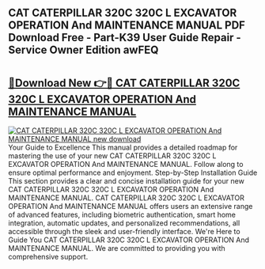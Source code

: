 ## CAT CATERPILLAR 320C 320C L EXCAVATOR OPERATION And MAINTENANCE MANUAL PDF Download Free - Part-K39 User Guide Repair - Service Owner Edition awFEQ

# <h2><a href="http://bc76607.oget.top/?id=CAT+CATERPILLAR+320C+320C+L+EXCAVATOR+OPERATION+And+MAINTENANCE+MANUAL">🔗Download New 👉🔴 CAT CATERPILLAR 320C 320C L EXCAVATOR OPERATION And MAINTENANCE MANUAL</a></h2>

[![CAT CATERPILLAR 320C 320C L EXCAVATOR OPERATION And MAINTENANCE MANUAL new download](https://i.imgur.com/5g1atiW.png)](http://bc76607.oget.top/?id=CAT+CATERPILLAR+320C+320C+L+EXCAVATOR+OPERATION+And+MAINTENANCE+MANUAL)
Your Guide to Excellence This manual provides a detailed roadmap for mastering the use of your new CAT CATERPILLAR 320C 320C L EXCAVATOR OPERATION And MAINTENANCE MANUAL. Follow along to ensure optimal performance and enjoyment. Step-by-Step Installation Guide This section provides a clear and concise installation guide for your new CAT CATERPILLAR 320C 320C L EXCAVATOR OPERATION And MAINTENANCE MANUAL. CAT CATERPILLAR 320C 320C L EXCAVATOR OPERATION And MAINTENANCE MANUAL offers users an extensive range of advanced features, including biometric authentication, smart home integration, automatic updates, and personalized recommendations, all accessible through the sleek and user-friendly interface. We're Here to Guide You CAT CATERPILLAR 320C 320C L EXCAVATOR OPERATION And MAINTENANCE MANUAL. We are committed to providing you with comprehensive support.

